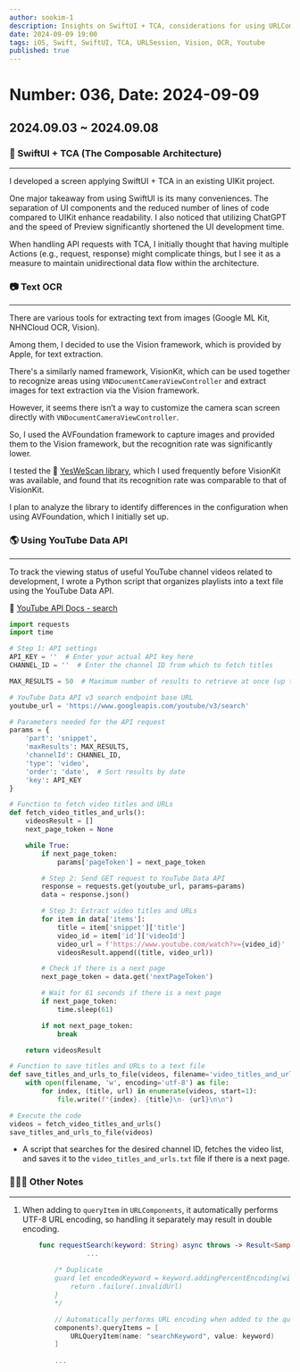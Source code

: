 ```yaml
---
author: sookim-1
description: Insights on SwiftUI + TCA, considerations for using URLComponent, retrieving YouTube playlists, and extracting text using the Vision framework
date: 2024-09-09 19:00
tags: iOS, Swift, SwiftUI, TCA, URLSession, Vision, OCR, Youtube
published: true
---
```

# Number: 036, Date: 2024-09-09
## 2024.09.03 ~ 2024.09.08
### 🏬 SwiftUI + TCA (The Composable Architecture)

---

I developed a screen applying SwiftUI + TCA in an existing UIKit project.

One major takeaway from using SwiftUI is its many conveniences. The separation of UI components and the reduced number of lines of code compared to UIKit enhance readability. I also noticed that utilizing ChatGPT and the speed of Preview significantly shortened the UI development time.

When handling API requests with TCA, I initially thought that having multiple Actions (e.g., request, response) might complicate things, but I see it as a measure to maintain unidirectional data flow within the architecture.

### 📷 Text OCR

---

There are various tools for extracting text from images (Google ML Kit, NHNCloud OCR, Vision).

Among them, I decided to use the Vision framework, which is provided by Apple, for text extraction.

There's a similarly named framework, VisionKit, which can be used together to recognize areas using `VNDocumentCameraViewController` and extract images for text extraction via the Vision framework.

However, it seems there isn’t a way to customize the camera scan screen directly with `VNDocumentCameraViewController`.

So, I used the AVFoundation framework to capture images and provided them to the Vision framework, but the recognition rate was significantly lower.

I tested the 🔗 [YesWeScan library](https://github.com/adorsys/YesWeScan), which I used frequently before VisionKit was available, and found that its recognition rate was comparable to that of VisionKit.

I plan to analyze the library to identify differences in the configuration when using AVFoundation, which I initially set up.

### 🌎 Using YouTube Data API

---

To track the viewing status of useful YouTube channel videos related to development, I wrote a Python script that organizes playlists into a text file using the YouTube Data API.

🔗 [YouTube API Docs - search](https://developers.google.com/youtube/v3/docs/search/list?hl=ko)


```python
import requests
import time

# Step 1: API settings
API_KEY = ''  # Enter your actual API key here
CHANNEL_ID = ''  # Enter the channel ID from which to fetch titles

MAX_RESULTS = 50  # Maximum number of results to retrieve at once (up to 50)

# YouTube Data API v3 search endpoint base URL
youtube_url = 'https://www.googleapis.com/youtube/v3/search'

# Parameters needed for the API request
params = {
    'part': 'snippet',
    'maxResults': MAX_RESULTS,
    'channelId': CHANNEL_ID,
    'type': 'video',
    'order': 'date',  # Sort results by date
    'key': API_KEY
}

# Function to fetch video titles and URLs
def fetch_video_titles_and_urls():
    videosResult = []
    next_page_token = None

    while True:
        if next_page_token:
            params['pageToken'] = next_page_token

        # Step 2: Send GET request to YouTube Data API
        response = requests.get(youtube_url, params=params)
        data = response.json()

        # Step 3: Extract video titles and URLs
        for item in data['items']:
            title = item['snippet']['title']
            video_id = item['id']['videoId']
            video_url = f'https://www.youtube.com/watch?v={video_id}'
            videosResult.append((title, video_url))

        # Check if there is a next page
        next_page_token = data.get('nextPageToken')

        # Wait for 61 seconds if there is a next page
        if next_page_token:
            time.sleep(61)

        if not next_page_token:
            break

    return videosResult

# Function to save titles and URLs to a text file
def save_titles_and_urls_to_file(videos, filename='video_titles_and_urls.txt'):
    with open(filename, 'w', encoding='utf-8') as file:
        for index, (title, url) in enumerate(videos, start=1):
            file.write(f"{index}. {title}\n- {url}\n\n")

# Execute the code
videos = fetch_video_titles_and_urls()
save_titles_and_urls_to_file(videos)

```

- A script that searches for the desired channel ID, fetches the video list, and saves it to the `video_titles_and_urls.txt` file if there is a next page.

### 🙋🏻‍♂️ Other Notes

---

1. When adding to `queryItem` in `URLComponents`, it automatically performs UTF-8 URL encoding, so handling it separately may result in double encoding.

    ```swift
        func requestSearch(keyword: String) async throws -> Result<SampleDTO, SampleError> {
    				...
    				
            /* Duplicate
            guard let encodedKeyword = keyword.addingPercentEncoding(withAllowedCharacters: .urlQueryAllowed) else {
                return .failure(.invalidUrl)
            }
            */
    
            // Automatically performs URL encoding when added to the query
            components?.queryItems = [
                URLQueryItem(name: "searchKeyword", value: keyword)
            ]
            
            ...
    ```
